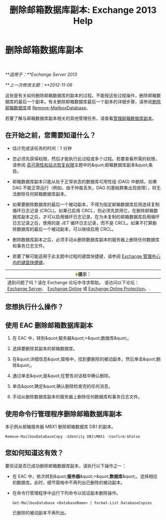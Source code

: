 ﻿---
title: '删除邮箱数据库副本: Exchange 2013 Help'
TOCTitle: 删除邮箱数据库副本
ms:assetid: 99fecdde-b158-4dfc-9ca7-ff7c0ada7819
ms:mtpsurl: https://technet.microsoft.com/zh-cn/library/Dd298164(v=EXCHG.150)
ms:contentKeyID: 50491216
ms.date: 05/21/2018
mtps_version: v=EXCHG.150
ms.translationtype: MT
---

# 删除邮箱数据库副本

 

_**适用于：**Exchange Server 2013_

_**上一次修改主题：**2012-11-06_

这些是有关如何删除邮箱数据库的副本的过程。不能按这些过程操作，删除邮箱数据库的最后一个副本。有关删除邮箱数据库最后一个副本的详细步骤，请参阅[删除邮箱数据库](manage-mailbox-databases-in-exchange-2013-exchange-2013-help.md)或 [Remove-MailboxDatabase](https://technet.microsoft.com/zh-cn/library/aa997931\(v=exchg.150\))。

若要了解与邮箱数据库副本相关的其他管理任务，请查看[管理邮箱数据库副本](managing-mailbox-database-copies-exchange-2013-help.md)。

## 在开始之前，您需要知道什么？

  - 估计完成该任务的时间：1 分钟

  - 您必须先获得权限，然后才能执行此过程或多个过程。若要查看所需的权限，请参阅 [高可用性和站点恢复权限](high-availability-and-site-resilience-permissions-exchange-2013-help.md)主题中的\&quot;邮箱数据库副本\&quot;条目。

  - 邮箱数据库副本只能从处于正常状态的数据库可用性组 (DAG) 中删除。如果 DAG 不能正常运行（例如，由于仲裁丢失，DAG 的基础群集出现故障），将无法删除任何邮箱数据库副本。

  - 如果要删除数据库的最后一个被动副本，不得为指定邮箱数据库启用连续复制循环日志记录 (CRCL)。如果已启用 CRCL，则必须先禁用它。在删除邮箱数据库副本之后，才可以启用循环日志记录。在为未复制的邮箱数据库启用循环日志记录之后，使用的是 JET 循环日志记录，而不是 CRCL。如果不打算删除数据库的最后一个被动副本，可以继续启用 CRCL。

  - 删除数据库副本之后，必须手动从删除数据库副本的服务器上删除任何数据库和事务日志文件。

  - 若要了解可能适用于此主题中过程的键盘快捷键，请参阅 [Exchange 管理中心内的键盘快捷键](keyboard-shortcuts-in-the-exchange-admin-center-exchange-online-protection-help.md)。

<table>
<thead>
<tr class="header">
<th><img src="images/Bb124558.tip(EXCHG.150).gif" title="提示" alt="提示" />提示：</th>
</tr>
</thead>
<tbody>
<tr class="odd">
<td>遇到问题了吗？请在 Exchange 论坛中寻求帮助。 请访问以下论坛：<a href="https://go.microsoft.com/fwlink/p/?linkid=60612">Exchange Server</a>、 <a href="https://go.microsoft.com/fwlink/p/?linkid=267542">Exchange Online</a> 或 <a href="https://go.microsoft.com/fwlink/p/?linkid=285351">Exchange Online Protection</a>。.</td>
</tr>
</tbody>
</table>


## 您想执行什么操作？

## 使用 EAC 删除邮箱数据库副本

1.  在 EAC 中，转到\&quot;服务器\&quot;\>\&quot;数据库\&quot;。

2.  选择要删除其副本的邮箱数据库。

3.  在\&quot;详细信息\&quot;窗格中，找到要删除的被动副本，然后单击\&quot;删除\&quot;。

4.  通过单击\&quot;是\&quot;在警告对话框中确认删除。

5.  单击\&quot;确定\&quot;确认删除检查完的任何消息。

6.  手动从删除数据库副本的服务器上删除任何数据库和事务日志文件。

## 使用命令行管理程序删除邮箱数据库副本

本示例从邮箱服务器 MBX1 删除邮箱数据库 DB1 的副本。

    Remove-MailboxDatabaseCopy -Identity DB1\MBX1 -Confirm:$False

## 您如何知道这有效？

要验证是否已成功删除邮箱数据库副本，请执行以下操作之一：

  - 在 EAC 中，依次转到\&quot;**服务器**\&quot;\>\&quot;**数据库**\&quot;。选择相应的数据库。此时，细节窗格中不再列出已删除的被动副本。

  - 在命令行管理程序中运行下列命令以验证副本删除操作。
    
        Get-MailboxDatabase <DatabaseName> | Format-List DatabaseCopies
    
    已删除的被动副本不再列出。

